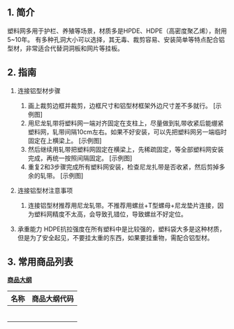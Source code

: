 ## 1. 简介
塑料网多用于护栏、养殖等场景，材质多是HPDE、HDPE（高密度聚乙烯），耐用5\~10年。
有多种孔洞大小可以选择，其无毒、裁剪容易、安装简单等特点配合铝型材，非常适合代替洞洞板和网片等挂板。

## 2. 指南
1. 连接铝型材步骤
	1. 画上裁剪边框并裁剪，边框尺寸和铝型材框架外边尺寸差不多就行。
	[示例图]
	2. 用尼龙轧带将塑料网一端对齐固定在支柱上，尽量做到轧带收紧后能绷紧塑料网，轧带间隔10cm左右。如果不好安装，可以先把塑料网另一端临时固定在上横梁上。
	[示例图]
	3. 然后继续用轧带把塑料网固定在横梁上，先稀疏固定，等全部塑料网安装完成，再统一按照间隔固定。
	[示例图]
	4. 重复2和3步骤完成所有塑料网安装，检查尼龙扎带是否收紧，然后剪掉多余的轧带。
	[示例图]

2. 连接铝型材注意事项
	1. 连接铝型材推荐用尼龙轧带。不推荐用螺丝+T型螺母+尼龙垫片连接，因为塑料网精度不太高，会导致孔错位，导致螺丝不好定位。

3. 承重能力
	HDPE抗拉强度在所有塑料中是比较强的，塑料袋大多是这种材质，但是为了安全起见，不要挂太重的东西，如果要挂重物，需配合铝型材。


## 3. 常用商品列表

**[商品大纲](https://gitee.com/kukela/diy-furniture/tree/master/doc/商品大纲.md)**

| 名称 | 商品大纲代码 |
| -------------- | ----------- |
| | |
| | |
| | |
| | |
| | |
| | |
